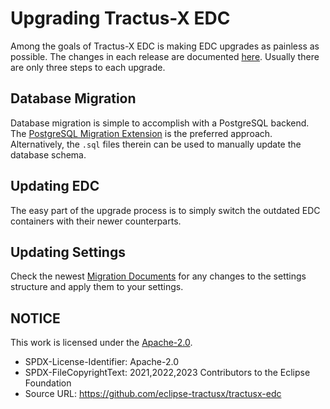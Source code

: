 # Upgrading Tractus-X EDC

Among the goals of Tractus-X EDC is making EDC upgrades as painless as possible.
The changes in each release are documented [here](https://github.com/eclipse-tractusx/tractusx-edc/tree/main/docs/migration).
Usually there are only three steps to each upgrade.

## Database Migration

Database migration is simple to accomplish with a PostgreSQL backend.
The [PostgreSQL Migration Extension](https://github.com/eclipse-tractusx/tractusx-edc/tree/main/edc-extensions/postgresql-migration) is the preferred approach.
Alternatively, the `.sql` files therein can be used to manually update the database schema.

## Updating EDC

The easy part of the upgrade process is to simply switch the outdated EDC containers with their newer counterparts.

## Updating Settings

Check the newest [Migration Documents](https://github.com/eclipse-tractusx/tractusx-edc/tree/develop/docs/migration)
for any changes to the settings structure and apply them to your settings.

## NOTICE

This work is licensed under the [Apache-2.0](https://www.apache.org/licenses/LICENSE-2.0).

- SPDX-License-Identifier: Apache-2.0
- SPDX-FileCopyrightText: 2021,2022,2023 Contributors to the Eclipse Foundation
- Source URL: <https://github.com/eclipse-tractusx/tractusx-edc>
